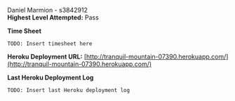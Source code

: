 Daniel Marmion - s3842912  
**Highest Level Attempted:** Pass

**Time Sheet**

```
TODO: Insert timesheet here
```

**Heroku Deployment URL:** [http://tranquil-mountain-07390.herokuapp.com/](http://tranquil-mountain-07390.herokuapp.com/)

**Last Heroku Deployment Log**

```
TODO: Insert last Heroku deployment log
```
